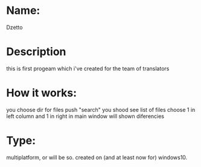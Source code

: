# Name:
Dzetto

# Description
this is first progeam which i've created for the team of translators

# How it works:
you choose dir for files
push "search"
you shood see list of files
choose 1 in left column and 1 in right
in main window will shown diferencies

# Type:
multiplatform, or will be so.
created on (and at least now for) windows10.
